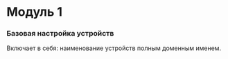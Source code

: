 # Модуль 1
### Базовая настройка устройств 
Включает в себя: наименование устройств полным доменным именем.
